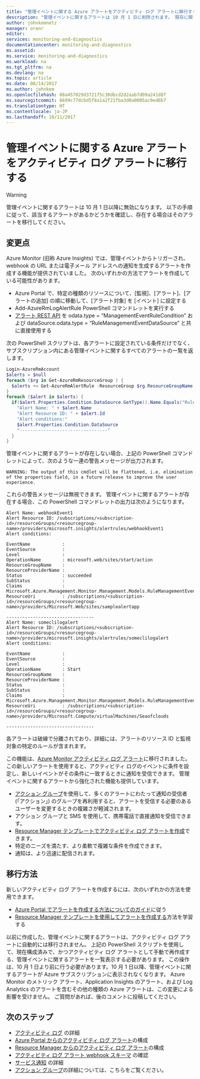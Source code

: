 ```yaml
---
title: "管理イベントに関する Azure アラートをアクティビティ ログ アラートに移行する | Microsoft Docs"
description: "管理イベントに関するアラートは 10 月 1 日に削除されます。 既存に関するアラートを移行して準備してください。"
author: johnkemnetz
manager: orenr
editor: 
services: monitoring-and-diagnostics
documentationcenter: monitoring-and-diagnostics
ms.assetid: 
ms.service: monitoring-and-diagnostics
ms.workload: na
ms.tgt_pltfrm: na
ms.devlang: na
ms.topic: article
ms.date: 08/14/2017
ms.author: johnkem
ms.openlocfilehash: 08a457029d3721f5c38dbcd2d2aab7d09a241d8f
ms.sourcegitcommit: 6699c77dcbd5f8a1a2f21fba3d0a0005ac9ed6b7
ms.translationtype: HT
ms.contentlocale: ja-JP
ms.lasthandoff: 10/11/2017
---
```

# <a name="migrate-azure-alerts-on-management-events-to-activity-log-alerts"></a>管理イベントに関する Azure アラートをアクティビティ ログ アラートに移行する


> [!WARNING]
> 管理イベントに関するアラートは 10 月 1 日以降に無効になります。 以下の手順に従って、該当するアラートがあるかどうかを確認し、存在する場合はそのアラートを移行してください。
>
> 

## <a name="what-is-changing"></a>変更点

Azure Monitor (旧称 Azure Insights) では、管理イベントからトリガーされ、webhook の URL または電子メール アドレスへの通知を生成するアラートを作成する機能が提供されていました。 次のいずれかの方法でアラートを作成している可能性があります。
* Azure Portal で、特定の種類のリソースについて、[監視]、[アラート]、[アラートの追加] の順に移動して、[アラート対象] を [イベント] に設定する
* Add-AzureRmLogAlertRule PowerShell コマンドレットを実行する
* [アラート REST API](http://docs.microsoft.com/rest/api/monitor/alertrules) を odata.type = “ManagementEventRuleCondition” および dataSource.odata.type = “RuleManagementEventDataSource” と共に直接使用する
 
次の PowerShell スクリプトは、各アラートに設定されている条件だけでなく、サブスクリプション内にある管理イベントに関するすべてのアラートの一覧を返します。

```powershell
Login-AzureRmAccount
$alerts = $null
foreach ($rg in Get-AzureRmResourceGroup ) {
  $alerts += Get-AzureRmAlertRule -ResourceGroup $rg.ResourceGroupName
}
foreach ($alert in $alerts) {
  if($alert.Properties.Condition.DataSource.GetType().Name.Equals("RuleManagementEventDataSource")) {
    "Alert Name: " + $alert.Name
    "Alert Resource ID: " + $alert.Id
    "Alert conditions:"
    $alert.Properties.Condition.DataSource
    "---------------------------------"
  }
} 
```

管理イベントに関するアラートが存在しない場合、上記の PowerShell コマンドレットによって、次のような一連の警告メッセージが出力されます。

`WARNING: The output of this cmdlet will be flattened, i.e. elimination of the properties field, in a future release to improve the user experience.`

これらの警告メッセージは無視できます。 管理イベントに関するアラートが存在する場合、この PowerShell コマンドレットの出力は次のようになります。

```
Alert Name: webhookEvent1
Alert Resource ID: /subscriptions/<subscription-id>/resourceGroups/<resourcegroup-name>/providers/microsoft.insights/alertrules/webhookEvent1
Alert conditions:

EventName            : 
EventSource          : 
Level                : 
OperationName        : microsoft.web/sites/start/action
ResourceGroupName    : 
ResourceProviderName : 
Status               : succeeded
SubStatus            : 
Claims               : Microsoft.Azure.Management.Monitor.Management.Models.RuleManagementEventClaimsDataSource
ResourceUri          : /subscriptions/<subscription-id>/resourceGroups/<resourcegroup-name>/providers/Microsoft.Web/sites/samplealertapp

---------------------------------
Alert Name: someclilogalert
Alert Resource ID: /subscriptions/<subscription-id>/resourceGroups/<resourcegroup-name>/providers/microsoft.insights/alertrules/someclilogalert
Alert conditions:

EventName            : 
EventSource          : 
Level                : 
OperationName        : Start
ResourceGroupName    : 
ResourceProviderName : 
Status               : 
SubStatus            : 
Claims               : Microsoft.Azure.Management.Monitor.Management.Models.RuleManagementEventClaimsDataSource
ResourceUri          : /subscriptions/<subscription-id>/resourceGroups/<resourcegroup-name>/providers/Microsoft.Compute/virtualMachines/Seaofclouds

---------------------------------
```

各アラートは破線で分離されており、詳細には、アラートのリソース ID と監視対象の特定のルールが含まれます。

この機能は、[Azure Monitor アクティビティ ログ アラート](monitoring-activity-log-alerts.md)に移行されました。 この新しいアラートを使用すると、アクティビティ ログのイベントに条件を設定し、新しいイベントがその条件に一致するときに通知を受信できます。 管理イベントに関するアラートから強化された機能も提供しています。
* [アクション グループ](monitoring-action-groups.md)を使用して、多くのアラートにわたって通知の受信者 (「アクション」) のグループを再利用すると、アラートを受信する必要のあるユーザーを変更するときの複雑さが軽減されます。
* アクション グループと SMS を使用して、携帯電話で直接通知を受信できます。
* [Resource Manager テンプレートでアクティビティ ログ アラートを作成](monitoring-create-activity-log-alerts-with-resource-manager-template.md)できます。
* 特定のニーズを満たす、より柔軟で複雑な条件を作成できます。
* 通知は、より迅速に配信されます。
 
## <a name="how-to-migrate"></a>移行方法
 
新しいアクティビティ ログ アラートを作成するには、次のいずれかの方法を使用できます。
* [Azure Portal でアラートを作成する方法についてのガイド](monitoring-activity-log-alerts.md)に従う
* [Resource Manager テンプレートを使用してアラートを作成する](monitoring-create-activity-log-alerts-with-resource-manager-template.md)方法を学習する
 
以前に作成した、管理イベントに関するアラートは、アクティビティ ログ アラートに自動的には移行されません。 上記の PowerShell スクリプトを使用して、現在構成済みで、かつアクティビティ ログ アラートとして手動で再作成する、管理イベントに関するアラートを一覧表示する必要があります。 この操作は、10 月 1 日より前に行う必要があります。10 月 1 日以降、管理イベントに関するアラートが Azure サブスクリプションに表示されなくなります。 Azure Monitor のメトリック アラート、Application Insights のアラート、および Log Analytics のアラートを含むその他の種類の Azure アラートは、この変更による影響を受けません。 ご質問があれば、後のコメントに投稿してください。


## <a name="next-steps"></a>次のステップ

* [アクティビティ ログ](monitoring-overview-activity-logs.md) の詳細
* [Azure Portal からのアクティビティ ログ アラート](monitoring-activity-log-alerts.md)の構成
* [Resource Manager からのアクティビティ ログ アラート](monitoring-create-activity-log-alerts-with-resource-manager-template.md)の構成
* [アクティビティ ログ アラート webhook スキーマ](monitoring-activity-log-alerts-webhook.md) の確認
* [サービス通知](monitoring-service-notifications.md) の詳細
* [アクション グループ](monitoring-action-groups.md)の詳細については、こちらをご覧ください。
